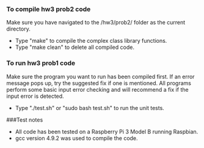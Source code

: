 ### To compile hw3 prob2 code
Make sure you have navigated to the /hw3/prob2/ folder as the current directory.
* Type "make" to compile the complex class library functions.
* Type "make clean" to delete all compiled code.

### To run hw3 prob1 code
Make sure the program you want to run has been compiled first. 
If an error message pops up, try the suggested fix if one is mentioned. 
All programs perform some basic input error checking and will recommend a fix if the input error is detected.
* Type "./test.sh" or "sudo bash test.sh" to run the unit tests.

###Test notes
* All code has been tested on a Raspberry Pi 3 Model B running Raspbian.
* gcc version 4.9.2 was used to compile the code.

